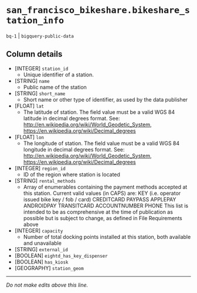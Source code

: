 # `san_francisco_bikeshare.bikeshare_station_info`
`bq-1` | `bigquery-public-data`

## Column details
* [INTEGER]   `station_id`
  - Unique identifier of a station.
* [STRING]    `name`
  - Public name of the station
* [STRING]    `short_name`
  - Short name or other type of identifier, as used by the data publisher
* [FLOAT]     `lat`
  - The latitude of station. The field value must be a valid WGS 84 latitude in decimal degrees format. See: http://en.wikipedia.org/wiki/World_Geodetic_System, https://en.wikipedia.org/wiki/Decimal_degrees
* [FLOAT]     `lon`
  - The longitude of station. The field value must be a valid WGS 84 longitude in decimal degrees format. See: http://en.wikipedia.org/wiki/World_Geodetic_System, https://en.wikipedia.org/wiki/Decimal_degrees
* [INTEGER]   `region_id`
  - ID of the region where station is located
* [STRING]    `rental_methods`
  - Array of enumerables containing the payment methods accepted at this station.  Current valid values (in CAPS) are: KEY (i.e. operator issued bike key / fob / card) CREDITCARD PAYPASS APPLEPAY ANDROIDPAY TRANSITCARD ACCOUNTNUMBER PHONE This list is intended to be as comprehensive at the time of publication as possible but is subject to change, as defined in File Requirements above
* [INTEGER]   `capacity`
  - Number of total docking points installed at this station, both available and unavailable
* [STRING]    `external_id`
* [BOOLEAN]   `eightd_has_key_dispenser`
* [BOOLEAN]   `has_kiosk`
* [GEOGRAPHY] `station_geom`

-------------------------------------------------------------------------------
*Do not make edits above this line.*
